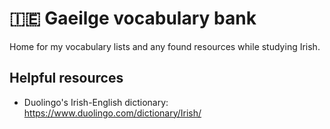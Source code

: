 # 🇮🇪 Gaeilge vocabulary bank
Home for my vocabulary lists and any found resources while studying Irish.

## Helpful resources
- Duolingo's Irish-English dictionary: https://www.duolingo.com/dictionary/Irish/
